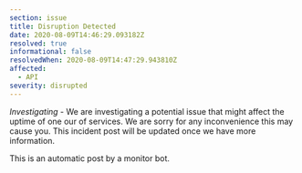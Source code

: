 ```yaml
---
section: issue
title: Disruption Detected
date: 2020-08-09T14:46:29.093182Z
resolved: true
informational: false
resolvedWhen: 2020-08-09T14:47:29.943810Z
affected:
  - API
severity: disrupted
---
```

*Investigating* - We are investigating a potential issue that might affect the uptime of one our of services. We are sorry for any inconvenience this may cause you. This incident post will be updated once we have more information.

This is an automatic post by a monitor bot.
        